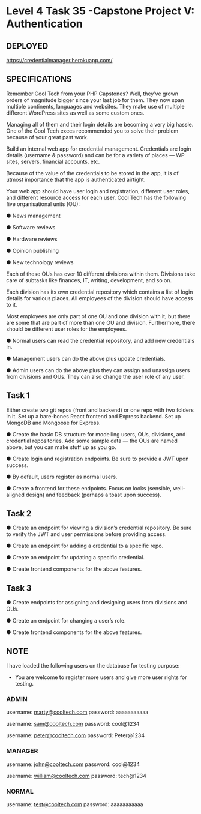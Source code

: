 # Level 4 Task 35 -Capstone Project V: Authentication

## DEPLOYED

https://credentialmanager.herokuapp.com/

## SPECIFICATIONS

Remember Cool Tech from your PHP Capstones? Well, they’ve grown orders of magnitude bigger since your last job for them. They now span multiple continents, languages and websites. They make use of multiple different WordPress sites as well as some custom ones. 

Managing all of them and their login details are becoming a very big hassle. One of the Cool Tech execs recommended you to solve their problem because of your great past work.

Build an internal web app for credential management. Credentials are login details (username & password) and can be for a variety of places — WP sites, servers, financial accounts, etc. 

Because of the value of the credentials to be stored in the app, it is of utmost importance that the app is authenticated airtight.

Your web app should have user login and registration, different user roles, and different resource access for each user. Cool Tech has the following five organisational units (OU):

● News management

● Software reviews

● Hardware reviews

● Opinion publishing

● New technology reviews

Each of these OUs has over 10 different divisions within them. Divisions take care of subtasks like finances, IT, writing, development, and so on. 

Each division has its own credential repository which contains a list of login details for various places. All employees of the division should have access to it.

Most employees are only part of one OU and one division with it, but there are some that are part of more than one OU and division. Furthermore, there should be different user roles for the employees.

● Normal users can read the credential repository, and add new credentials in.

● Management users can do the above plus update credentials.

● Admin users can do the above plus they can assign and unassign users from divisions and OUs. They can also change the user role of any user.

## Task 1

Either create two git repos (front and backend) or one repo with two folders in it. Set up a bare-bones React frontend and Express backend. Set up MongoDB and Mongoose for Express.

● Create the basic DB structure for modelling users, OUs, divisions, and credential repositories. Add some sample data — the OUs are named above, but you can make stuff up as you go.

● Create login and registration endpoints. Be sure to provide a JWT upon success. 

● By default, users register as normal users.

● Create a frontend for these endpoints. Focus on looks (sensible, well-aligned design) and feedback (perhaps a toast upon success).

## Task 2

● Create an endpoint for viewing a division’s credential repository. Be sure to verify the JWT and user permissions before providing access.

● Create an endpoint for adding a credential to a specific repo.

● Create an endpoint for updating a specific credential.

● Create frontend components for the above features.

## Task 3

● Create endpoints for assigning and designing users from divisions and OUs.

● Create an endpoint for changing a user’s role.

● Create frontend components for the above features.

## NOTE

I have loaded the following users on the database for testing purpose:

- You are welcome to register more users and give more user rights for testing.

### ADMIN

username:	marty@cooltech.com password:	aaaaaaaaaaa

username:	sam@cooltech.com password:	cool@1234

username:	peter@cooltech.com password:	Peter@1234

### MANAGER

username:	john@cooltech.com password:	cool@1234

username:	william@cooltech.com password:	tech@1234

### NORMAL

username:	test@cooltech.com password:	aaaaaaaaaaa